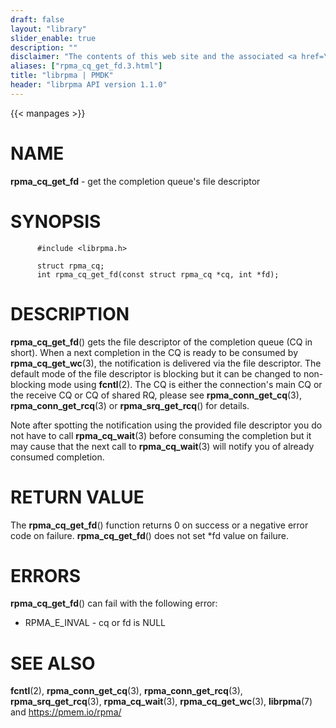 ```yaml
---
draft: false
layout: "library"
slider_enable: true
description: ""
disclaimer: "The contents of this web site and the associated <a href=\"https://github.com/pmem\">GitHub repositories</a> are BSD-licensed open source."
aliases: ["rpma_cq_get_fd.3.html"]
title: "librpma | PMDK"
header: "librpma API version 1.1.0"
---
```

{{< manpages >}}

[comment]: <> (SPDX-License-Identifier: BSD-3-Clause)
[comment]: <> (Copyright 2020-2023, Intel Corporation)

# NAME

**rpma_cq_get_fd** - get the completion queue\'s file descriptor

# SYNOPSIS

          #include <librpma.h>

          struct rpma_cq;
          int rpma_cq_get_fd(const struct rpma_cq *cq, int *fd);

# DESCRIPTION

**rpma_cq_get_fd**() gets the file descriptor of the completion queue
(CQ in short). When a next completion in the CQ is ready to be consumed
by **rpma_cq_get_wc**(3), the notification is delivered via the file
descriptor. The default mode of the file descriptor is blocking but it
can be changed to non-blocking mode using **fcntl**(2). The CQ is either
the connection\'s main CQ or the receive CQ or CQ of shared RQ, please
see **rpma_conn_get_cq**(3), **rpma_conn_get_rcq**(3) or
**rpma_srq_get_rcq**() for details.

Note after spotting the notification using the provided file descriptor
you do not have to call **rpma_cq_wait**(3) before consuming the
completion but it may cause that the next call to **rpma_cq_wait**(3)
will notify you of already consumed completion.

# RETURN VALUE

The **rpma_cq_get_fd**() function returns 0 on success or a negative
error code on failure. **rpma_cq_get_fd**() does not set \*fd value on
failure.

# ERRORS

**rpma_cq_get_fd**() can fail with the following error:

-   RPMA_E\_INVAL - cq or fd is NULL

# SEE ALSO

**fcntl**(2), **rpma_conn_get_cq**(3), **rpma_conn_get_rcq**(3),
**rpma_srq_get_rcq**(3), **rpma_cq_wait**(3), **rpma_cq_get_wc**(3),
**librpma**(7) and https://pmem.io/rpma/
